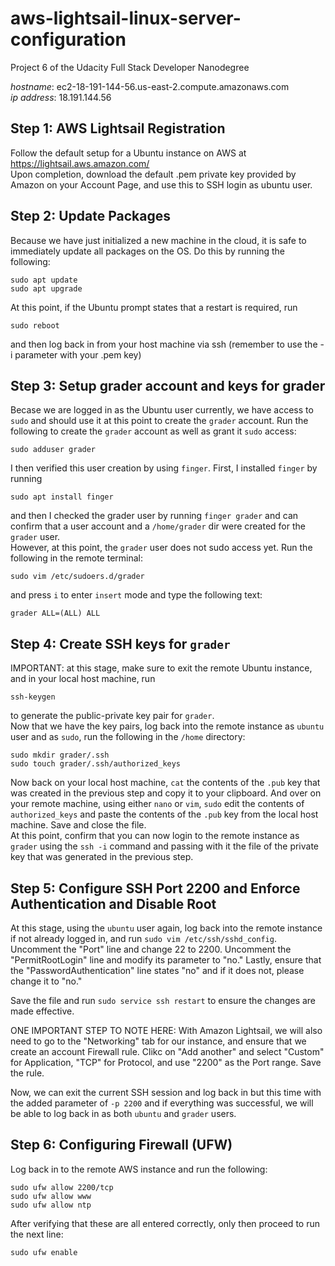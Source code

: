 # aws-lightsail-linux-server-configuration

Project 6 of the Udacity Full Stack Developer Nanodegree

_hostname_:   ec2-18-191-144-56.us-east-2.compute.amazonaws.com  
_ip address_: 18.191.144.56

## Step 1: AWS Lightsail Registration
Follow the default setup for a Ubuntu instance on AWS at https://lightsail.aws.amazon.com/  
Upon completion, download the default .pem private key provided by Amazon on your Account Page, and use this to SSH login as ubuntu user.  

## Step 2: Update Packages
Because we have just initialized a new machine in the cloud, it is safe to immediately update all packages on the OS. Do this by running the following:
```
sudo apt update
sudo apt upgrade
```
At this point, if the Ubuntu prompt states that a restart is required, run
```
sudo reboot
```
and then log back in from your host machine via ssh (remember to use the -i parameter with your .pem key)

## Step 3:  Setup grader account and keys for grader
Becase we are logged in as the Ubuntu user currently, we have access to `sudo` and should use it at this point to create the `grader` account. Run the following to create the `grader` account as well as grant it `sudo` access:
```
sudo adduser grader
```
I then verified this user creation by using `finger`. First, I installed `finger` by running
```
sudo apt install finger
```
and then I checked the grader user by running `finger grader` and can confirm that a user account and a `/home/grader` dir were created for the `grader` user.  
However, at this point, the `grader` user does not sudo access yet. Run the following in the remote terminal:
```
sudo vim /etc/sudoers.d/grader
```
and press `i` to enter `insert` mode and type the following text:
```
grader ALL=(ALL) ALL
```

## Step 4: Create SSH keys for `grader`
IMPORTANT: at this stage, make sure to exit the remote Ubuntu instance, and in your local host machine, run
```
ssh-keygen
```
to generate the public-private key pair for `grader`.  
Now that we have the key pairs, log back into the remote instance as `ubuntu` user and as `sudo`, run the following in the `/home` directory:
```
sudo mkdir grader/.ssh
sudo touch grader/.ssh/authorized_keys
```
Now back on your local host machine, `cat` the contents of the `.pub` key that was created in the previous step and copy it to your clipboard. And over on your remote machine, using either `nano` or `vim`, `sudo` edit the contents of `authorized_keys` and paste the contents of the `.pub` key from the local host machine. Save and close the file.   
At this point, confirm that you can now login to the remote instance as `grader` using the `ssh -i` command and passing with it the file of the private key that was generated in the previous step.  

## Step 5: Configure SSH Port 2200 and Enforce Authentication and Disable Root
At this stage, using the `ubuntu` user again, log back into the remote instance if not already logged in, and run `sudo vim /etc/ssh/sshd_config`.  
Uncomment the "Port" line and change 22 to 2200. Uncomment the "PermitRootLogin" line and modify its parameter to "no." Lastly, ensure that the "PasswordAuthentication" line states "no" and if it does not, please change it to "no."  

Save the file and run `sudo service ssh restart` to ensure the changes are made effective.

ONE IMPORTANT STEP TO NOTE HERE: With Amazon Lightsail, we will also need to go to the "Networking" tab for our instance, and ensure that we create an account Firewall rule. Clikc on "Add another" and select "Custom" for Application, "TCP" for Protocol, and use "2200" as the Port range. Save the rule.  

Now, we can exit the current SSH session and log back in but this time with the added parameter of `-p 2200` and if everything was successful, we will be able to log back in as both `ubuntu` and `grader` users.  


## Step 6: Configuring Firewall (UFW)
Log back in to the remote AWS instance and run the following:
```
sudo ufw allow 2200/tcp
sudo ufw allow www
sudo ufw allow ntp
```
After verifying that these are all entered correctly, only then proceed to run the next line:
```
sudo ufw enable
```
